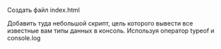 Создать файл index.html

Добавить туда небольшой скрипт, цель которого вывести все известные вам типы данных в консоль. Используя оператор typeof и console.log
